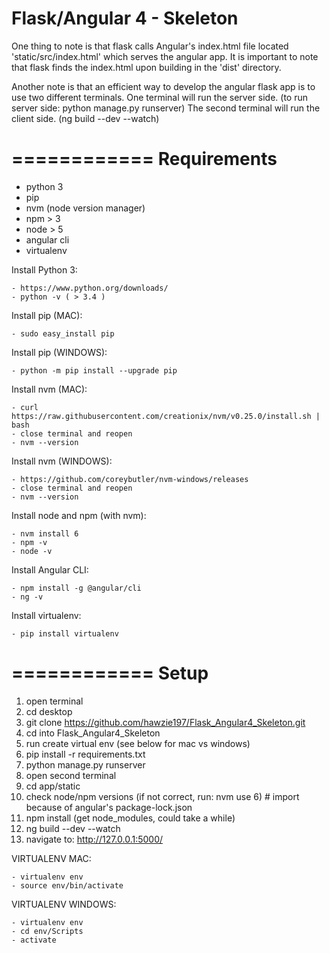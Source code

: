 Flask/Angular 4 - Skeleton
=========================

One thing to note is that flask calls Angular's index.html file located 'static/src/index.html' which serves
the angular app. It is important to note that flask finds the index.html upon building in the 'dist' directory.

Another note is that an efficient way to develop the angular flask app is to use two different terminals.
One terminal will run the server side. (to run server side: python manage.py runserver)
The second terminal will run the client side. (ng build --dev --watch)

============
Requirements
============

- python 3
- pip
- nvm (node version manager)
- npm > 3
- node > 5
- angular cli
- virtualenv

Install Python 3:

    - https://www.python.org/downloads/
    - python -v ( > 3.4 )

Install pip (MAC):

    - sudo easy_install pip

Install pip (WINDOWS):

    - python -m pip install --upgrade pip

Install nvm (MAC):

    - curl https://raw.githubusercontent.com/creationix/nvm/v0.25.0/install.sh | bash
    - close terminal and reopen
    - nvm --version

Install nvm (WINDOWS):

    - https://github.com/coreybutler/nvm-windows/releases
    - close terminal and reopen
    - nvm --version

Install node and npm (with nvm):

    - nvm install 6
    - npm -v
    - node -v

Install Angular CLI:

    - npm install -g @angular/cli
    - ng -v

Install virtualenv:

    - pip install virtualenv

============
Setup
============

1. open terminal
2. cd desktop
3. git clone https://github.com/hawzie197/Flask_Angular4_Skeleton.git
4. cd into Flask_Angular4_Skeleton
5. run create virtual env (see below for mac vs windows)
6. pip install -r requirements.txt
7. python manage.py runserver
8. open second terminal
9. cd app/static
10. check node/npm versions (if not correct, run: nvm use 6) # import because of angular's package-lock.json
11. npm install (get node_modules, could take a while)
12. ng build --dev --watch
13. navigate to: http://127.0.0.1:5000/

VIRTUALENV MAC:

    - virtualenv env
    - source env/bin/activate

VIRTUALENV WINDOWS:

    - virtualenv env
    - cd env/Scripts
    - activate

